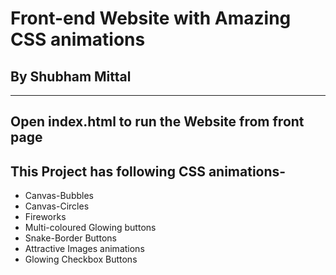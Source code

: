 # Front-end Website with Amazing CSS animations
## By Shubham Mittal
-------------------------------------------------------------------------------------------------------------
## Open index.html to run the Website from front page

## This Project has following CSS animations-

- Canvas-Bubbles 
- Canvas-Circles
- Fireworks
- Multi-coloured Glowing buttons
- Snake-Border Buttons
- Attractive Images animations
- Glowing Checkbox Buttons